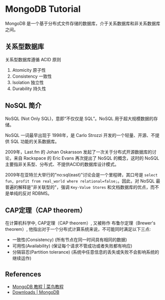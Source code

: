 # MongoDB Tutorial

MongoDB 是一个基于分布式文件存储的数据库，介于关系数据库和非关系数据库之间。

## 关系型数据库

关系型数据库遵循 ACID 原则

1. Atomicity 原子性
2. Consistency 一致性
3. Isolation 独立性
4. Durability 持久性

## NoSQL 简介

NoSQL (Not Only SQL)，意即“不仅仅是 SQL”。NoSQL 用于超大规模数据的存储。

NoSQL 一词最早出现于 1998年，是 Carlo Strozzi 开发的一个轻量、开源、不提供 SQL 功能的关系数据库。

2009年，Last.fm 的 Johan Oskarsson 发起了一次关于分布式开源数据库的讨论，来自 Rackspace 的 Eric Evans 再次提出了 NoSQL 的概念，这时的 NoSQL 主要指非关系型、分布式、不提供ACID的数据库设计模式。

2009年在亚特兰大举行的"no:sql(east)"讨论会是一个里程碑，其口号是 `select fun, profit from real_world where relational=false;`。因此，对 NoSQL 最普遍的解释是"非关联型的"，强调 `Key-Value Stores` 和文档数据库的优点，而不是单纯的反对 RDBMS。

## CAP定理（CAP theorem）

在计算机科学中, CAP定理（CAP theorem）, 又被称作 布鲁尔定理（Brewer's theorem）, 他指出对于一个分布式计算系统来说，不可能同时满足以下三点:

* 一致性(Consistency) (所有节点在同一时间具有相同的数据)
* 可用性(Availability) (保证每个请求不管成功或者失败都有响应)
* 分隔容忍(Partition tolerance) (系统中任意信息的丢失或失败不会影响系统的继续运作)


## References

* [MongoDB 教程 | 菜鸟教程](http://www.runoob.com/mongodb/mongodb-tutorial.html)
* [Downloads | MongoDB](https://www.mongodb.org/downloads)